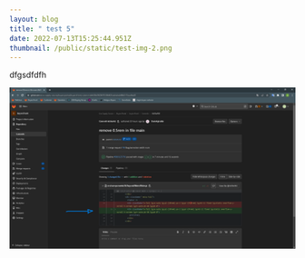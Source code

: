 ```yaml
---
layout: blog
title: " test 5"
date: 2022-07-13T15:25:44.951Z
thumbnail: /public/static/test-img-2.png
---
```

dfgsdfdfh



![testing](/public/static/test-img-2.png "test")